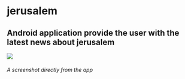 # jerusalem

## Android application provide the user with the latest news about jerusalem

![](https://mostaql.hsoubcdn.com/uploads/thumbnails/1130229/616c4de3a1404/threedmockup-3.png)
###### A screenshot directly from the app
